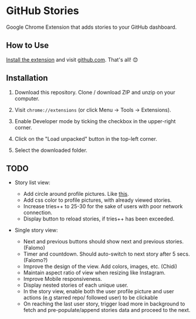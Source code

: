 # GitHub Stories

Google Chrome Extension that adds stories to your GitHub dashboard.

## How to Use

[Install the extension](#installation) and visit [github.com](https://github.com). That's all! 😊

## Installation

1. Download this repository. Clone / download ZIP and unzip on your computer.

2. Visit `chrome://extensions` (or click Menu -> Tools -> Extensions).

3. Enable Developer mode by ticking the checkbox in the upper-right corner.

4. Click on the "Load unpacked" button in the top-left corner.

5. Select the downloaded folder.

## TODO

- Story list view:

  - Add circle around profile pictures. Like [this](https://user-images.githubusercontent.com/17879672/98292602-3db4e280-1fad-11eb-8398-0397889399f3.png).
  - Add css color to profile pictures, with already viewed stories.
  - Increase tries++ to 25-30 for the sake of users with poor network connection. 
  - Display button to reload stories, if tries++ has been exceeded. 

- Single story view:

  - Next and previous buttons should show next and previous stories. (Falomo)
  - Timer and countdown. Should auto-switch to next story after 5 secs. (Falomo?)
  - Improve the design of the view. Add colors, images, etc. (Chidi)
  - Maintain aspect ratio of view when resizing like Instagram.
  - Improve Mobile responsiveness. 
  - Display nested stories of each unique user. 
  - In the story view, enable both the user profile picture and user actions (e.g starred repo/ followed user) to be clickable
  - On reaching the last user story, trigger load more in background to fetch and pre-populate/append stories data and proceed to the next.
  
